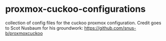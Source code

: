 # proxmox-cuckoo-configurations
collection of config files for the cuckoo proxmox configuration. Credit goes to Scot Nusbaum for his groundwork: https://github.com/snus-b/proxmoxcuckoo
